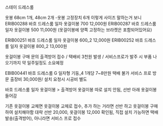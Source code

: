 스테이 드레스룸

옷봉 68cm 1개, 48cm 2개 -옷봉 고정장치 6개
이렇게 사이즈 말하는거 보니
ERIB00288 바흐 드레스룸 일자 옷걸이봉 700 12,000원
ERIB00287 바흐 드레스룸 일자 옷걸이봉 500 11,000원
(옷걸이봉에 양쪽 고정하는 브라켓은 포함되어있어요)


ERIB00251 바흐 드레스룸 일자 옷걸이봉 600_2	12,000원
ERIB00252 바흐 드레스룸 일자 옷걸이봉 800_2	13,000원

옷걸이봉 구매 문의
출격방어 접수 / 택배비 3천원 발생 / 서비스프로가 발주 시 부품 나오기까지 약 일주일정도 소요예정


EBIB00441  바흐 드레스룸 G 일자형 기둥_4 1개당 7~8만원 택배 불가 서비스 프로 방문 출장비 30,000원/ 설치 요청시 시공비 별도


바흐 드레스룸 일자 옷걸이봉 > 출격방어
옷걸이봉 따로 설치 안됨, 선반 아래 옷걸이봉 들어감 

기존 옷걸이봉 교체면 옷걸이봉 교체로 접수, 추가 하는 거라면 선반 하고 옷걸이봉 구매하여 설치해야함 대략 선반 20,000, 옷걸이봉 12,000 확인됨, 
직접 설치 가능하면 택배 발송(출격방어), 아니라면 서비스 프로 접수

